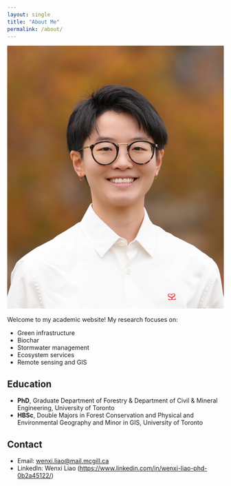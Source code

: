 ```yaml
---
layout: single
title: "About Me"
permalink: /about/
---
```


![Wenxi Liao](assets/images/headshot.jpg)


Welcome to my academic website! My research focuses on:

- Green infrastructure
- Biochar
- Stormwater management
- Ecosystem services
- Remote sensing and GIS

## Education
- **PhD**, Graduate Department of Forestry & Department of Civil & Mineral Engineering, University of Toronto
- **HBSc**, Double Majors in Forest Conservation and Physical and Environmental Geography and Minor in GIS, University of Toronto

## Contact
- Email: wenxi.liao@mail.mcgill.ca
- LinkedIn: Wenxi Liao (https://www.linkedin.com/in/wenxi-liao-phd-0b2a45122/)
